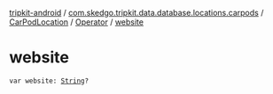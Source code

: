 [tripkit-android](../../../index.md) / [com.skedgo.tripkit.data.database.locations.carpods](../../index.md) / [CarPodLocation](../index.md) / [Operator](index.md) / [website](./website.md)

# website

`var website: `[`String`](https://kotlinlang.org/api/latest/jvm/stdlib/kotlin/-string/index.html)`?`